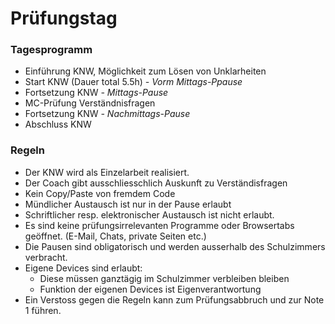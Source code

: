 
# Prüfungstag
### Tagesprogramm

- Einführung KNW, Möglichkeit zum Lösen von Unklarheiten
- Start KNW (Dauer total 5.5h)
*- Vorm Mittags-Ppause*
- Fortsetzung KNW
*- Mittags-Pause*
- MC-Prüfung Verständnisfragen
- Fortsetzung KNW
*- Nachmittags-Pause*
- Abschluss KNW

### Regeln

- Der KNW wird als Einzelarbeit realisiert.
- Der Coach gibt ausschliesschlich Auskunft zu Verständisfragen
- Kein Copy/Paste von fremdem Code
- Mündlicher Austausch ist nur in der Pause erlaubt
- Schriftlicher resp. elektronischer Austausch ist nicht erlaubt.
- Es sind keine prüfungsirrelevanten Programme oder Browsertabs geöffnet. (E-Mail, Chats, private Seiten etc.)
- Die Pausen sind obligatorisch und werden ausserhalb des Schulzimmers verbracht.
- Eigene Devices sind erlaubt:
	- Diese müssen ganztägig im Schulzimmer verbleiben bleiben
	- Funktion der eigenen Devices ist Eigenverantwortung
- Ein Verstoss gegen die Regeln kann zum Prüfungsabbruch und zur Note 1 führen.
<!--stackedit_data:
eyJoaXN0b3J5IjpbLTU5MDg0MzMxNV19
-->